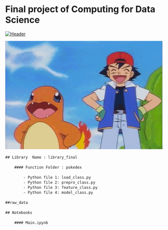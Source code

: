 # Final project of Computing for Data Science

[![Header](https://github.com/ruimaciell/CDS_final_pokemon/blob/main/pokemon.jpg "Header")](https://pokemondb.net/pokedex/all/)

![charmander](https://github.com/ruimaciell/CDS_final_pokemon/blob/main/charmander.gif)


    ## Library  Name : library_final

        #### Function Folder : pokedex

            - Python file 1: load_class.py
            - Python file 2: prepro_class.py
            - Python file 3: feature_class.py
            - Python file 4: model_class.py

    ##raw_data

    ## Notebooks  

        #### Main.ipynb